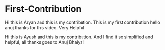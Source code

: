 # First-Contribution
Hi this is Aryan and this is my contribution.
This is my first contribution
hello anuj thanks for this video. Very Helpful

Hi this is Ayush and this is my contribution.
And I find it so simplified and helpful, all thanks goes to Anuj Bhaiya!
